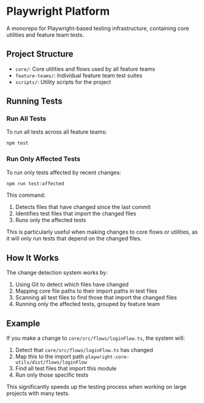 # Playwright Platform

A monorepo for Playwright-based testing infrastructure, containing core utilities and feature team tests.

## Project Structure

- `core/`: Core utilities and flows used by all feature teams
- `feature-teams/`: Individual feature team test suites
- `scripts/`: Utility scripts for the project

## Running Tests

### Run All Tests

To run all tests across all feature teams:

```bash
npm test
```

### Run Only Affected Tests

To run only tests affected by recent changes:

```bash
npm run test:affected
```

This command:
1. Detects files that have changed since the last commit
2. Identifies test files that import the changed files
3. Runs only the affected tests

This is particularly useful when making changes to core flows or utilities, as it will only run tests that depend on the changed files.

## How It Works

The change detection system works by:

1. Using Git to detect which files have changed
2. Mapping core file paths to their import paths in test files
3. Scanning all test files to find those that import the changed files
4. Running only the affected tests, grouped by feature team

## Example

If you make a change to `core/src/flows/loginFlow.ts`, the system will:

1. Detect that `core/src/flows/loginFlow.ts` has changed
2. Map this to the import path `playwright-core-utils/dist/flows/loginFlow`
3. Find all test files that import this module
4. Run only those specific tests

This significantly speeds up the testing process when working on large projects with many tests.